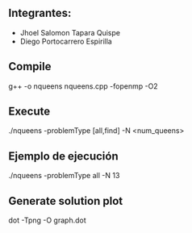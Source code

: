 ## Integrantes:
- Jhoel Salomon Tapara Quispe
- Diego Portocarrero Espirilla

## Compile
g++ -o nqueens nqueens.cpp -fopenmp -O2

## Execute
./nqueens -problemType [all,find] -N <num_queens>

## Ejemplo de ejecución
./nqueens -problemType all -N 13

## Generate solution plot
dot -Tpng -O graph.dot
